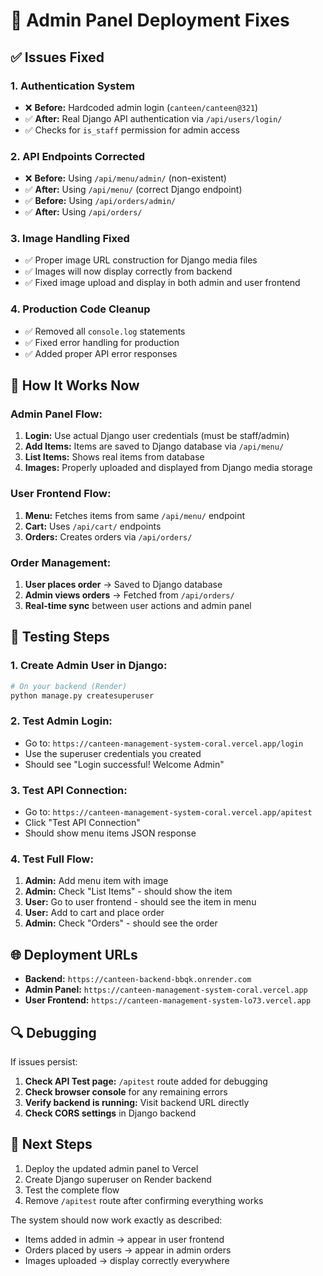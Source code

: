 # 🔧 Admin Panel Deployment Fixes

## ✅ Issues Fixed

### 1. **Authentication System**
- ❌ **Before:** Hardcoded admin login (`canteen/canteen@321`)
- ✅ **After:** Real Django API authentication via `/api/users/login/`
- ✅ Checks for `is_staff` permission for admin access

### 2. **API Endpoints Corrected**
- ❌ **Before:** Using `/api/menu/admin/` (non-existent)
- ✅ **After:** Using `/api/menu/` (correct Django endpoint)
- ✅ **Before:** Using `/api/orders/admin/` 
- ✅ **After:** Using `/api/orders/`

### 3. **Image Handling Fixed**
- ✅ Proper image URL construction for Django media files
- ✅ Images will now display correctly from backend
- ✅ Fixed image upload and display in both admin and user frontend

### 4. **Production Code Cleanup**
- ✅ Removed all `console.log` statements
- ✅ Fixed error handling for production
- ✅ Added proper API error responses

## 🚀 How It Works Now

### **Admin Panel Flow:**
1. **Login:** Use actual Django user credentials (must be staff/admin)
2. **Add Items:** Items are saved to Django database via `/api/menu/`
3. **List Items:** Shows real items from database
4. **Images:** Properly uploaded and displayed from Django media storage

### **User Frontend Flow:**
1. **Menu:** Fetches items from same `/api/menu/` endpoint
2. **Cart:** Uses `/api/cart/` endpoints
3. **Orders:** Creates orders via `/api/orders/`

### **Order Management:**
1. **User places order** → Saved to Django database
2. **Admin views orders** → Fetched from `/api/orders/`
3. **Real-time sync** between user actions and admin panel

## 🔧 Testing Steps

### 1. **Create Admin User in Django:**
```bash
# On your backend (Render)
python manage.py createsuperuser
```

### 2. **Test Admin Login:**
- Go to: `https://canteen-management-system-coral.vercel.app/login`
- Use the superuser credentials you created
- Should see "Login successful! Welcome Admin"

### 3. **Test API Connection:**
- Go to: `https://canteen-management-system-coral.vercel.app/apitest`
- Click "Test API Connection"
- Should show menu items JSON response

### 4. **Test Full Flow:**
1. **Admin:** Add menu item with image
2. **Admin:** Check "List Items" - should show the item
3. **User:** Go to user frontend - should see the item in menu
4. **User:** Add to cart and place order
5. **Admin:** Check "Orders" - should see the order

## 🌐 Deployment URLs

- **Backend:** `https://canteen-backend-bbqk.onrender.com`
- **Admin Panel:** `https://canteen-management-system-coral.vercel.app`
- **User Frontend:** `https://canteen-management-system-lo73.vercel.app`

## 🔍 Debugging

If issues persist:

1. **Check API Test page:** `/apitest` route added for debugging
2. **Check browser console** for any remaining errors
3. **Verify backend is running:** Visit backend URL directly
4. **Check CORS settings** in Django backend

## 📝 Next Steps

1. Deploy the updated admin panel to Vercel
2. Create Django superuser on Render backend
3. Test the complete flow
4. Remove `/apitest` route after confirming everything works

The system should now work exactly as described:
- Items added in admin → appear in user frontend
- Orders placed by users → appear in admin orders
- Images uploaded → display correctly everywhere